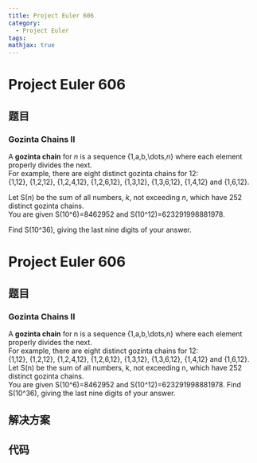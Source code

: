 ```yaml
---
title: Project Euler 606
category:
  - Project Euler
tags:
mathjax: true
---
```

<escape><!-- more --></escape>
    
# Project Euler 606
## 题目
### Gozinta Chains II



A <b>gozinta chain</b> for <var>n</var> is a sequence {1,a,b,\dots,<var>n</var>} where each element properly divides the next. <br />
For example, there are eight distinct gozinta chains for 12: <br />
{1,12}, {1,2,12}, {1,2,4,12}, {1,2,6,12}, {1,3,12}, {1,3,6,12}, {1,4,12} and {1,6,12}.


Let S(<var>n</var>) be the sum of all numbers, <var>k</var>, not exceeding <var>n</var>, which have 252 distinct gozinta chains. <br />
You are given S(10^6)=8462952 and S(10^12)=623291998881978.


Find S(10^36), giving the last nine digits of your answer.



# Project Euler 606
## 题目
### Gozinta Chains II

A <b>gozinta chain</b> for n is a sequence {1,a,b,\dots,n} where each element properly divides the next.<br>For example, there are eight distinct gozinta chains for 12:<br>{1,12}, {1,2,12}, {1,2,4,12}, {1,2,6,12}, {1,3,12}, {1,3,6,12}, {1,4,12} and {1,6,12}.
Let S(n) be the sum of all numbers, k, not exceeding n, which have 252 distinct gozinta chains.<br>You are given S(10^6)=8462952 and S(10^12)=623291998881978.
Find S(10^36), giving the last nine digits of your answer.


## 解决方案


## 代码


